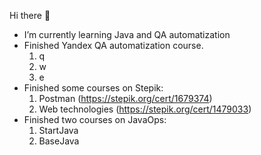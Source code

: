 Hi there 👋

- I’m currently learning Java and QA automatization
- Finished Yandex QA automatization course.
  1. q
  2. w
  3. e
- Finished some courses on Stepik:
  1. Postman (https://stepik.org/cert/1679374)
  2. Web technologies (https://stepik.org/cert/1479033) 
- Finished two courses on JavaOps:
  1. StartJava
  2. BaseJava
